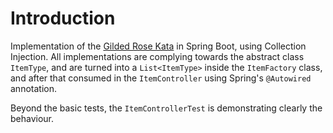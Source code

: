# Introduction

Implementation of
the [Gilded Rose Kata](https://github.com/emilybache/GildedRose-Refactoring-Kata/tree/main/Java) in
Spring Boot, using Collection Injection. All
implementations are complying towards the abstract class `ItemType`, and are turned into a
`List<ItemType>`
inside the `ItemFactory` class, and after that consumed in the `ItemController` using Spring's
`@Autowired` annotation.

Beyond the basic tests, the `ItemControllerTest` is demonstrating clearly the behaviour.